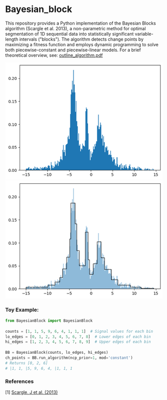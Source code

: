 # Bayesian_block
This repository provides a Python implementation of the Bayesian Blocks algorithm (Scargle et al. 2013), a non-parametric method for optimal segmentation of 1D sequential data into statistically significant variable-length intervals ("blocks"). The algorithm detects change points by maximizing a fitness function and employs dynamic programming to solve both piecewise-constant and piecewise-linear models. For a brief theoretical overview, see: [outline_algorithm.pdf](outline_algorithm.pdf)

![image](/description/image1.png)
![image](/description/image2.png)

### Toy Example:
```python
from BayesianBlock import BayesianBlock

counts = [1, 1, 5, 9, 6, 4, 1, 1, 1]  # Signal values for each bin
lo_edges = [0, 1, 2, 3, 4, 5, 6, 7, 8]  # Lower edges of each bin
hi_edges = [1, 2, 3, 4, 5, 6, 7, 8, 9]  # Upper edges of each bin

BB = BayesianBlock(counts, lo_edges, hi_edges)
ch_points = BB.run_algorithm(ncp_prior=1, mod='constant')
# Returns [0, 2, 6]
# |1, 1, |5, 9, 6, 4, |1, 1, 1
```
### References
[1] [Scargle, J et al. (2013)](https://ui.adsabs.harvard.edu/abs/2013ApJ...764..167S)
